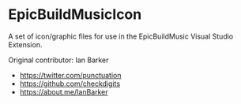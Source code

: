 # EpicBuildMusicIcon

A set of icon/graphic files for use in the EpicBuildMusic Visual Studio Extension.

Original contributor: Ian Barker 

* https://twitter.com/punctuation
* https://github.com/checkdigits
* https://about.me/IanBarker




